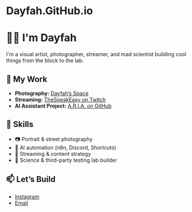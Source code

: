 # Dayfah.GitHub.io
# 👋🏾 I'm Dayfah

I'm a visual artist, photographer, streamer, and mad scientist building cool things from the block to the lab.

## 🎨 My Work

- **Photography:** [Dayfah’s Space](https://link-to-gallery.com)
- **Streaming:** [TheSpeakEasy on Twitch](https://twitch.tv/TheSpeakEasy)
- **AI Assistant Project:** [A.R.I.A. on GitHub](https://github.com/dayfah/aria)

## 🔧 Skills

- 📷 Portrait & street photography
- 🧠 AI automation (n8n, Discord, Shortcuts)
- 🎤 Streaming & content strategy
- 🧪 Science & third-party testing lab builder

## 📫 Let’s Build

- [Instagram](https://instagram.com/dayfah)
- [Email](mailto:hudhayfahamir@gmail.com)
